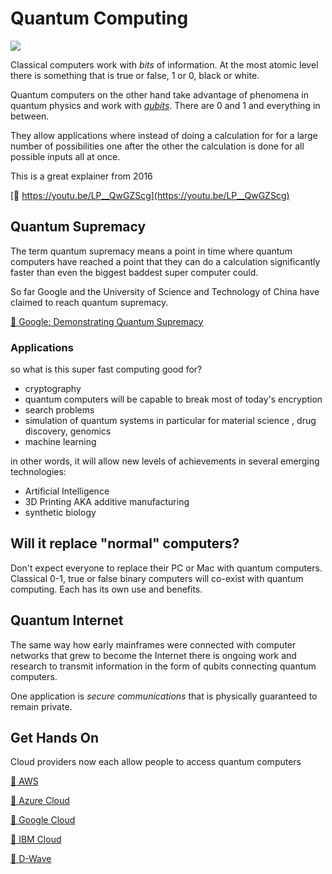 # Quantum Computing

![](https://s3.amazonaws.com/img.courses.warmersun.com/progressandpredictions/quantumcomputer.png)

Classical computers work with _bits_ of information. At the most atomic level there is something that is true or false, 1 or 0, black or white.

Quantum computers on the other hand take advantage of phenomena in quantum physics and work with [_qubits_](https://en.wikipedia.org/wiki/Qubit). There are 0 and 1 and everything in between.&#x20;

They allow applications where instead of doing a calculation for for a large number of possibilities one after the other the calculation is done for all possible inputs all at once.

This is a great explainer from 2016

[🔗 https://youtu.be/LP__QwGZScg](https://youtu.be/LP__QwGZScg)

## Quantum Supremacy

The term quantum supremacy means a point in time where quantum computers have reached a point that they can do a calculation significantly faster than even the biggest baddest super computer could.

So far Google and the University of Science and Technology of China have claimed to reach quantum supremacy.

[🔗 Google: Demonstrating Quantum Supremacy](https://youtu.be/-ZNEzzDcllU)
### Applications

so what is this super fast computing good for?

* cryptography
* quantum computers will be capable to break most of today's encryption
* search problems
* simulation of quantum systems in particular for material science , drug discovery, genomics
* machine learning

in other words, it will allow new levels of achievements in several emerging technologies:

* Artificial Intelligence
* 3D Printing AKA additive manufacturing
* synthetic biology

## Will it replace "normal" computers?

Don't expect everyone to replace their PC or Mac with quantum computers. Classical 0-1, true or false binary computers will co-exist with quantum computing. Each has its own use and benefits.

## Quantum Internet

The same way how early mainframes were connected with computer networks that grew to become the Internet there is ongoing work and research to transmit information in the form of qubits connecting quantum computers.

One application is _secure communications_ that is physically guaranteed to remain private.

## Get Hands On

Cloud providers now each allow people to access quantum computers

[🔗 AWS](https://aws.amazon.com/braket)

[🔗 Azure Cloud](https://azure.microsoft.com/en-us/services/quantum)

[🔗 Google Cloud](https://quantumai.google)

[🔗 IBM Cloud](https://cloud.ibm.com/quantum)

[🔗 D-Wave](https://www.dwavesys.com/solutions-and-products/cloud-platform)